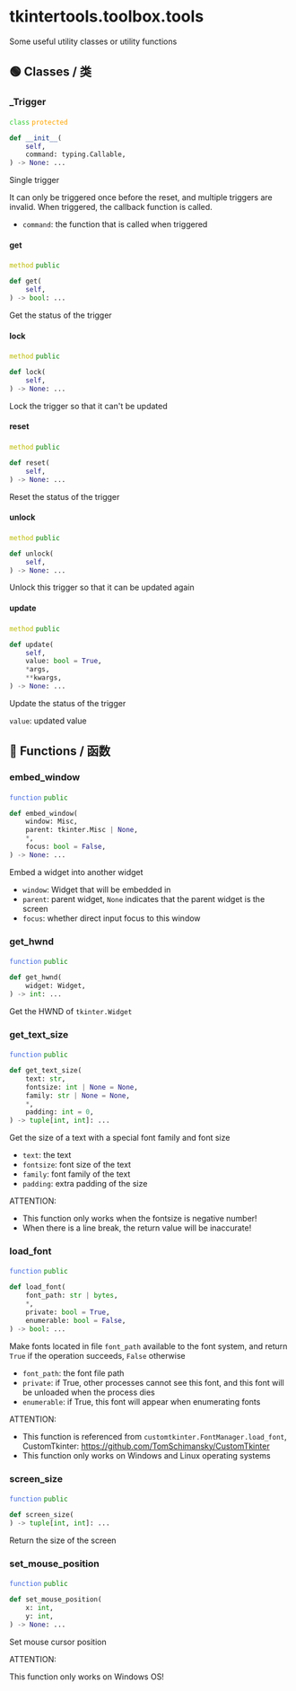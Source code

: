 # tkintertools.toolbox.tools

Some useful utility classes or utility functions

## 🟢 Classes / 类

### \_Trigger


<code style='color: limegreen;'>class</code> <code style='color: orange;'>protected</code>


```python
def __init__(
    self,
    command: typing.Callable,
) -> None: ...
```

Single trigger

It can only be triggered once before the reset, and multiple triggers are
invalid. When triggered, the callback function is called.


* `command`: the function that is called when triggered


#### get

<code style='color: #BBBB00;'>method</code> <code style='color: green;'>public</code>

```python
def get(
    self,
) -> bool: ...
```
Get the status of the trigger

#### lock

<code style='color: #BBBB00;'>method</code> <code style='color: green;'>public</code>

```python
def lock(
    self,
) -> None: ...
```
Lock the trigger so that it can't be updated

#### reset

<code style='color: #BBBB00;'>method</code> <code style='color: green;'>public</code>

```python
def reset(
    self,
) -> None: ...
```
Reset the status of the trigger

#### unlock

<code style='color: #BBBB00;'>method</code> <code style='color: green;'>public</code>

```python
def unlock(
    self,
) -> None: ...
```
Unlock this trigger so that it can be updated again

#### update

<code style='color: #BBBB00;'>method</code> <code style='color: green;'>public</code>

```python
def update(
    self,
    value: bool = True,
    *args,
    **kwargs,
) -> None: ...
```

Update the status of the trigger

`value`: updated value




## 🔵 Functions / 函数

### embed\_window

<code style='color: royalblue;'>function</code> <code style='color: green;'>public</code>

```python
def embed_window(
    window: Misc,
    parent: tkinter.Misc | None,
    *,
    focus: bool = False,
) -> None: ...
```

Embed a widget into another widget

* `window`: Widget that will be embedded in
* `parent`: parent widget, `None` indicates that the parent widget is the screen
* `focus`: whether direct input focus to this window


### get\_hwnd

<code style='color: royalblue;'>function</code> <code style='color: green;'>public</code>

```python
def get_hwnd(
    widget: Widget,
) -> int: ...
```
Get the HWND of `tkinter.Widget`

### get\_text\_size

<code style='color: royalblue;'>function</code> <code style='color: green;'>public</code>

```python
def get_text_size(
    text: str,
    fontsize: int | None = None,
    family: str | None = None,
    *,
    padding: int = 0,
) -> tuple[int, int]: ...
```

Get the size of a text with a special font family and font size

* `text`: the text
* `fontsize`: font size of the text
* `family`: font family of the text
* `padding`: extra padding of the size

ATTENTION:

* This function only works when the fontsize is negative number!
* When there is a line break, the return value will be inaccurate!


### load\_font

<code style='color: royalblue;'>function</code> <code style='color: green;'>public</code>

```python
def load_font(
    font_path: str | bytes,
    *,
    private: bool = True,
    enumerable: bool = False,
) -> bool: ...
```

Make fonts located in file `font_path` available to the font system, and
return `True` if the operation succeeds, `False` otherwise

* `font_path`: the font file path
* `private`: if True, other processes cannot see this font, and this font
will be unloaded when the process dies
* `enumerable`: if True, this font will appear when enumerating fonts

ATTENTION:

* This function is referenced from `customtkinter.FontManager.load_font`,
CustomTkinter: https://github.com/TomSchimansky/CustomTkinter
* This function only works on Windows and Linux operating systems


### screen\_size

<code style='color: royalblue;'>function</code> <code style='color: green;'>public</code>

```python
def screen_size(
) -> tuple[int, int]: ...
```
Return the size of the screen

### set\_mouse\_position

<code style='color: royalblue;'>function</code> <code style='color: green;'>public</code>

```python
def set_mouse_position(
    x: int,
    y: int,
) -> None: ...
```

Set mouse cursor position

ATTENTION:

This function only works on Windows OS!


